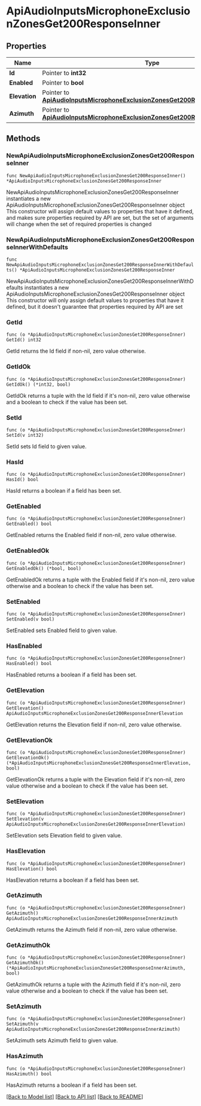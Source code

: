 # ApiAudioInputsMicrophoneExclusionZonesGet200ResponseInner

## Properties

Name | Type | Description | Notes
------------ | ------------- | ------------- | -------------
**Id** | Pointer to **int32** |  | [optional] 
**Enabled** | Pointer to **bool** |  | [optional] 
**Elevation** | Pointer to [**ApiAudioInputsMicrophoneExclusionZonesGet200ResponseInnerElevation**](ApiAudioInputsMicrophoneExclusionZonesGet200ResponseInnerElevation.md) |  | [optional] 
**Azimuth** | Pointer to [**ApiAudioInputsMicrophoneExclusionZonesGet200ResponseInnerAzimuth**](ApiAudioInputsMicrophoneExclusionZonesGet200ResponseInnerAzimuth.md) |  | [optional] 

## Methods

### NewApiAudioInputsMicrophoneExclusionZonesGet200ResponseInner

`func NewApiAudioInputsMicrophoneExclusionZonesGet200ResponseInner() *ApiAudioInputsMicrophoneExclusionZonesGet200ResponseInner`

NewApiAudioInputsMicrophoneExclusionZonesGet200ResponseInner instantiates a new ApiAudioInputsMicrophoneExclusionZonesGet200ResponseInner object
This constructor will assign default values to properties that have it defined,
and makes sure properties required by API are set, but the set of arguments
will change when the set of required properties is changed

### NewApiAudioInputsMicrophoneExclusionZonesGet200ResponseInnerWithDefaults

`func NewApiAudioInputsMicrophoneExclusionZonesGet200ResponseInnerWithDefaults() *ApiAudioInputsMicrophoneExclusionZonesGet200ResponseInner`

NewApiAudioInputsMicrophoneExclusionZonesGet200ResponseInnerWithDefaults instantiates a new ApiAudioInputsMicrophoneExclusionZonesGet200ResponseInner object
This constructor will only assign default values to properties that have it defined,
but it doesn't guarantee that properties required by API are set

### GetId

`func (o *ApiAudioInputsMicrophoneExclusionZonesGet200ResponseInner) GetId() int32`

GetId returns the Id field if non-nil, zero value otherwise.

### GetIdOk

`func (o *ApiAudioInputsMicrophoneExclusionZonesGet200ResponseInner) GetIdOk() (*int32, bool)`

GetIdOk returns a tuple with the Id field if it's non-nil, zero value otherwise
and a boolean to check if the value has been set.

### SetId

`func (o *ApiAudioInputsMicrophoneExclusionZonesGet200ResponseInner) SetId(v int32)`

SetId sets Id field to given value.

### HasId

`func (o *ApiAudioInputsMicrophoneExclusionZonesGet200ResponseInner) HasId() bool`

HasId returns a boolean if a field has been set.

### GetEnabled

`func (o *ApiAudioInputsMicrophoneExclusionZonesGet200ResponseInner) GetEnabled() bool`

GetEnabled returns the Enabled field if non-nil, zero value otherwise.

### GetEnabledOk

`func (o *ApiAudioInputsMicrophoneExclusionZonesGet200ResponseInner) GetEnabledOk() (*bool, bool)`

GetEnabledOk returns a tuple with the Enabled field if it's non-nil, zero value otherwise
and a boolean to check if the value has been set.

### SetEnabled

`func (o *ApiAudioInputsMicrophoneExclusionZonesGet200ResponseInner) SetEnabled(v bool)`

SetEnabled sets Enabled field to given value.

### HasEnabled

`func (o *ApiAudioInputsMicrophoneExclusionZonesGet200ResponseInner) HasEnabled() bool`

HasEnabled returns a boolean if a field has been set.

### GetElevation

`func (o *ApiAudioInputsMicrophoneExclusionZonesGet200ResponseInner) GetElevation() ApiAudioInputsMicrophoneExclusionZonesGet200ResponseInnerElevation`

GetElevation returns the Elevation field if non-nil, zero value otherwise.

### GetElevationOk

`func (o *ApiAudioInputsMicrophoneExclusionZonesGet200ResponseInner) GetElevationOk() (*ApiAudioInputsMicrophoneExclusionZonesGet200ResponseInnerElevation, bool)`

GetElevationOk returns a tuple with the Elevation field if it's non-nil, zero value otherwise
and a boolean to check if the value has been set.

### SetElevation

`func (o *ApiAudioInputsMicrophoneExclusionZonesGet200ResponseInner) SetElevation(v ApiAudioInputsMicrophoneExclusionZonesGet200ResponseInnerElevation)`

SetElevation sets Elevation field to given value.

### HasElevation

`func (o *ApiAudioInputsMicrophoneExclusionZonesGet200ResponseInner) HasElevation() bool`

HasElevation returns a boolean if a field has been set.

### GetAzimuth

`func (o *ApiAudioInputsMicrophoneExclusionZonesGet200ResponseInner) GetAzimuth() ApiAudioInputsMicrophoneExclusionZonesGet200ResponseInnerAzimuth`

GetAzimuth returns the Azimuth field if non-nil, zero value otherwise.

### GetAzimuthOk

`func (o *ApiAudioInputsMicrophoneExclusionZonesGet200ResponseInner) GetAzimuthOk() (*ApiAudioInputsMicrophoneExclusionZonesGet200ResponseInnerAzimuth, bool)`

GetAzimuthOk returns a tuple with the Azimuth field if it's non-nil, zero value otherwise
and a boolean to check if the value has been set.

### SetAzimuth

`func (o *ApiAudioInputsMicrophoneExclusionZonesGet200ResponseInner) SetAzimuth(v ApiAudioInputsMicrophoneExclusionZonesGet200ResponseInnerAzimuth)`

SetAzimuth sets Azimuth field to given value.

### HasAzimuth

`func (o *ApiAudioInputsMicrophoneExclusionZonesGet200ResponseInner) HasAzimuth() bool`

HasAzimuth returns a boolean if a field has been set.


[[Back to Model list]](../README.md#documentation-for-models) [[Back to API list]](../README.md#documentation-for-api-endpoints) [[Back to README]](../README.md)


